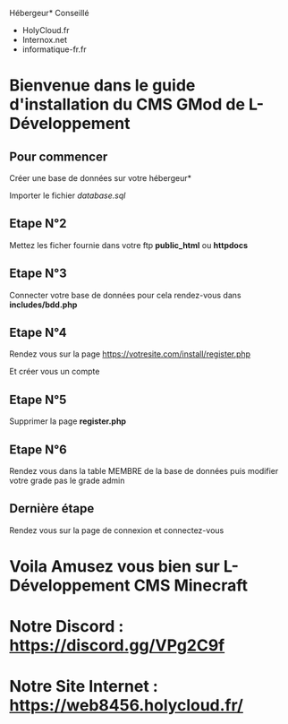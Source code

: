 Hébergeur* Conseillé
 - HolyCloud.fr
 - Internox.net
 - informatique-fr.fr

# Bienvenue dans le guide d'installation du CMS GMod de L-Développement 

## Pour commencer 

Créer une base de données sur votre hébergeur*

Importer le fichier *database.sql*

## Etape N°2

Mettez les ficher fournie dans votre ftp **public_html** ou **httpdocs**

## Etape N°3

Connecter votre base de données pour cela rendez-vous dans **includes/bdd.php**

## Etape N°4

Rendez vous sur la page https://votresite.com/install/register.php 

Et créer vous un compte

## Etape N°5

Supprimer la page **register.php**

## Etape N°6

Rendez vous dans la table MEMBRE de la base de données puis modifier votre grade pas le grade admin

## Dernière étape

Rendez vous sur la page de connexion et connectez-vous 


# Voila Amusez vous bien sur L-Développement CMS Minecraft



# Notre Discord : https://discord.gg/VPg2C9f

# Notre Site Internet : https://web8456.holycloud.fr/
